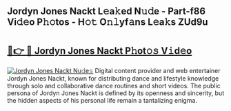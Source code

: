 ## Jordyn Jones Nackt L𝚎a𝚔ed N𝚞𝚍e - Part-f86 Vi𝚍𝚎o P𝚑𝚘tos - H𝚘𝚝 O𝚗𝚕yf𝚊ns L𝚎a𝚔s ZUd9u

# <h2><a href="http://kf1negv.oniu.top/?m=Jordyn+Jones+Nackt">🔗👉 🔴 Jordyn Jones Nackt P𝚑ot𝚘𝚜 V𝚒d𝚎o</a></h2>

[![Jordyn Jones Nackt Nu𝚍e𝚜](https://i.imgur.com/0qMVB7G.gif)](http://kf1negv.oniu.top/?m=Jordyn+Jones+Nackt)
Digital content provider and web entertainer Jordyn Jones Nackt, known for distributing dance and lifestyle knowledge through solo and collaborative dance routines and short videos. The public persona of Jordyn Jones Nackt is defined by its openness and sincerity, but the hidden aspects of his personal life remain a tantalizing enigma.  
